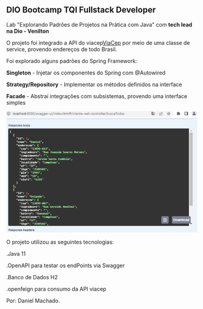 <h2>DIO Bootcamp TQI Fullstack Developer</h2>

Lab "Explorando Padrões de Projetos na Prática com Java" com <b>tech lead na Dio - Venilton</b>


O projeto foi integrado a API do viacep<a href="http://viacep.com.br/">ViaCep</a> por meio de uma classe de service, 
provendo endereços de todo Brasil.

Foi explorado alguns padrões do Spring Framework:

<b>Singleton</b> - Injetar os componentes do Spring com @Autowired

<b>Strategy/Repository</b> - Implementar os métodos definidos na interface

<b>Facade</b> -  Abstrai integrações com subsistemas, provendo uma interface simples

<img src="/src/img/api.png">

O projeto utilizou as seguintes tecnologias:

.Java 11

.OpenAPI para testar os endPoints via Swagger

.Banco de Dados H2

.openfeign para consumo da API viacep

Por: Daniel Machado.

